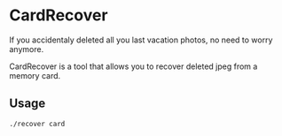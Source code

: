 # CardRecover

If you accidentaly deleted all you last vacation photos, no need to worry anymore.

CardRecover is a tool that allows you to recover deleted jpeg from a memory card.


## Usage

```bash
./recover card
 ```
 
 
